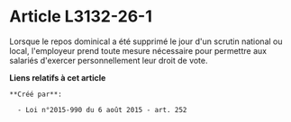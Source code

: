 # Article L3132-26-1

Lorsque le repos dominical a été supprimé le jour d'un scrutin national ou local, l'employeur prend toute mesure nécessaire
pour permettre aux salariés d'exercer personnellement leur droit de vote.

**Liens relatifs à cet article**

	**Créé par**:

	  - Loi n°2015-990 du 6 août 2015 - art. 252

